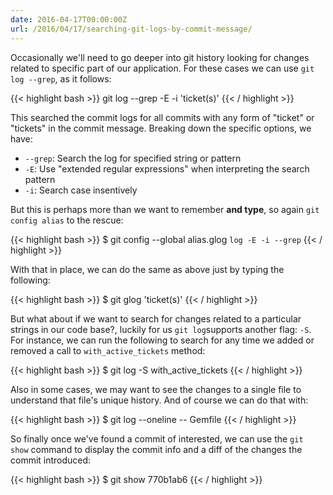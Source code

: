 ```yaml
---
date: 2016-04-17T00:00:00Z
url: /2016/04/17/searching-git-logs-by-commit-message/
---
```


Occasionally we'll need to go deeper into git history looking for changes related to specific part of our application. For these cases we can use `git log --grep`, as it follows:

{{< highlight bash >}}
git log --grep -E -i 'ticket(s)'
{{< / highlight >}}

This searched the commit logs for all commits with any form of "ticket" or "tickets" in the commit message. Breaking down the specific options, we have:

* `--grep`: Search the log for specified string or pattern
* `-E`: Use "extended regular expressions" when interpreting the search pattern
* `-i`: Search case insentively

But this is perhaps more than we want to remember **and type**, so again `git config alias` to the rescue:

{{< highlight bash >}}
$ git config --global alias.glog `log -E -i --grep`
{{< / highlight >}}

With that in place, we can do the same as above just by typing the following:

{{< highlight bash >}}
$ git glog 'ticket(s)'
{{< / highlight >}}

But what about if we want to search for changes related to a particular strings in our code base?, luckily for us `git log`supports another flag: `-S`. For instance, we can run the following to search for any time we added or removed a call to `with_active_tickets` method:

{{< highlight bash >}}
$ git log -S with_active_tickets
{{< / highlight >}}

Also in some cases, we may want to see the changes to a single file to understand that file's unique history. And of course we can do that with:

{{< highlight bash >}}
$ git log --oneline -- Gemfile
{{< / highlight >}}

So finally once we've found a commit of interested, we can use the `git show` command to display the commit info and a diff of the changes the commit introduced:

{{< highlight bash >}}
$ git show 770b1ab6
{{< / highlight >}}

